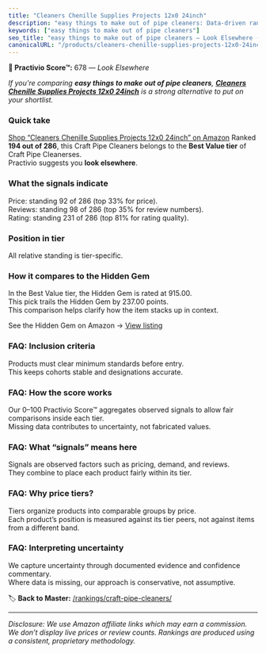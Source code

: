 ```yaml
---
title: "Cleaners Chenille Supplies Projects 12x0 24inch"
description: "easy things to make out of pipe cleaners: Data-driven ranking using the Practivio Score™. Positioned by quality, value, demand, findability, momentum."
keywords: ["easy things to make out of pipe cleaners"]
seo_title: "easy things to make out of pipe cleaners — Look Elsewhere (2025)"
canonicalURL: "/products/cleaners-chenille-supplies-projects-12x0-24inch-B0C8MN6ZKL/"
---
```


**🚫 Practivio Score™:** 678 — _Look Elsewhere_


*If you're comparing **easy things to make out of pipe cleaners**, **[Cleaners Chenille Supplies Projects 12x0 24inch](https://www.amazon.com/dp/B0C8MN6ZKL?tag=practivio-20)** is a strong alternative to put on your shortlist.*
### Quick take
[Shop “Cleaners Chenille Supplies Projects 12x0 24inch” on Amazon](https://www.amazon.com/dp/B0C8MN6ZKL?tag=practivio-20)
Ranked **194 out of 286**, this Craft Pipe Cleaners belongs to the **Best Value tier** of Craft Pipe Cleanerses.  
Practivio suggests you **look elsewhere**.

### What the signals indicate
Price: standing 92 of 286 (top 33% for price).  
Reviews: standing 98 of 286 (top 35% for review numbers).  
Rating: standing 231 of 286 (top 81% for rating quality).  

### Position in tier
All relative standing is tier-specific.

### How it compares to the Hidden Gem
In the Best Value tier, the Hidden Gem is rated at 915.00.  
This pick trails the Hidden Gem by 237.00 points.  
This comparison helps clarify how the item stacks up in context.  

See the Hidden Gem on Amazon → [View listing](https://www.amazon.com/dp/B08GZL6MFJ?tag=practivio-20)

### FAQ: Inclusion criteria
Products must clear minimum standards before entry.  
This keeps cohorts stable and designations accurate.

### FAQ: How the score works
Our 0–100 Practivio Score™ aggregates observed signals to allow fair comparisons inside each tier.  
Missing data contributes to uncertainty, not fabricated values.

### FAQ: What “signals” means here
Signals are observed factors such as pricing, demand, and reviews.  
They combine to place each product fairly within its tier.

### FAQ: Why price tiers?
Tiers organize products into comparable groups by price.  
Each product’s position is measured against its tier peers, not against items from a different band.

### FAQ: Interpreting uncertainty
We capture uncertainty through documented evidence and confidence commentary.  
Where data is missing, our approach is conservative, not assumptive.


🏷️ **Back to Master:** [/rankings/craft-pipe-cleaners/](/rankings/craft-pipe-cleaners/)

---
_Disclosure: We use Amazon affiliate links which may earn a commission. We don’t display live prices or review counts. Rankings are produced using a consistent, proprietary methodology._
